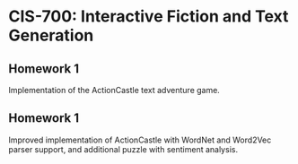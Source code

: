 # CIS-700: Interactive Fiction and Text Generation

## Homework 1
Implementation of the ActionCastle text adventure game.

## Homework 1
Improved implementation of ActionCastle with WordNet and Word2Vec parser support, and additional puzzle with sentiment analysis.
 
